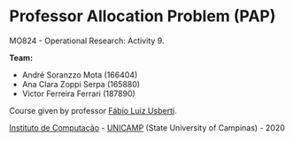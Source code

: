 Professor Allocation Problem (PAP)
==================================

MO824 - Operational Research: Activity 9.

**Team:**
  - André Soranzzo Mota     (166404)
  - Ana Clara Zoppi Serpa   (165880)
  - Victor Ferreira Ferrari (187890)

Course given by professor [Fábio Luiz Usberti](https://www.ic.unicamp.br/~fusberti/).

[Instituto de Computação](http://ic.unicamp.br/) - [UNICAMP](http://www.unicamp.br/unicamp/) (State University of Campinas) - 2020
